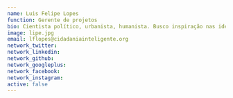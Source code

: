 ```yaml
---
name: Luis Felipe Lopes
function: Gerente de projetos
bio: Cientista político, urbanista, humanista. Busco inspiração nas ideias e práticas que acumulei trabalhando em mais de 10 países para apoiar a construção de cidades inclusivas, diversas e sustentáveis.
image: lipe.jpg
email: lflopes@cidadaniainteligente.org
network_twitter: 
network_linkedin:
network_github: 
network_googleplus:
network_facebook:
network_instagram:
active: false
---
```


